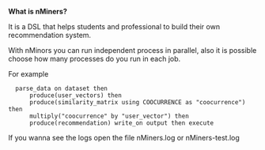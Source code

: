 **What is nMiners?**

It is a DSL that helps students and professional to build their own recommendation system.

With nMinors you can run independent process in parallel, also it is possible choose how many processes do you run in each job.

For example 

```
  parse_data on dataset then
      produce(user_vectors) then
      produce(similarity_matrix using COOCURRENCE as "coocurrence") then
      multiply("coocurrence" by "user_vector") then
      produce(recommendation) write_on output then execute
```

If you wanna see the logs open the file nMiners.log or nMiners-test.log
